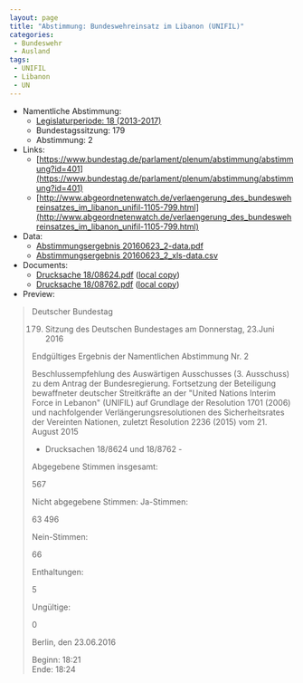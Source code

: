```yaml
---
layout: page
title: "Abstimmung: Bundeswehreinsatz im Libanon (UNIFIL)"
categories:
 - Bundeswehr
 - Ausland
tags:
 - UNIFIL
 - Libanon
 - UN
---
```


* Namentliche Abstimmung:
    * [Legislaturperiode: 18 (2013-2017)](https://de.wikipedia.org/wiki/18._Deutscher_Bundestag)
    * Bundestagssitzung: 179
    * Abstimmung: 2
* Links: 
    * [https://www.bundestag.de/parlament/plenum/abstimmung/abstimmung?id=401](https://www.bundestag.de/parlament/plenum/abstimmung/abstimmung?id=401)
    * [http://www.abgeordnetenwatch.de/verlaengerung_des_bundeswehreinsatzes_im_libanon_unifil-1105-799.html](http://www.abgeordnetenwatch.de/verlaengerung_des_bundeswehreinsatzes_im_libanon_unifil-1105-799.html)
* Data: 
    * [Abstimmungsergebnis 20160623_2-data.pdf](/res/abstimmungsliste/20160623_2-data.pdf)
    * [Abstimmungsergebnis 20160623_2_xls-data.csv](/res/abstimmungsliste/analyses/20160623_2_xls-data.csv)
* Documents: 
    * [Drucksache 18/08624.pdf](http://dip21.bundestag.de/dip21/btd/18/086/1808624.pdf) ([local copy](/res/abstimmungsdaten/018-179-02/1808624.pdf))
    * [Drucksache 18/08762.pdf](http://dip21.bundestag.de/dip21/btd/18/087/1808762.pdf) ([local copy](/res/abstimmungsdaten/018-179-02/1808762.pdf))
* Preview: 
> Deutscher Bundestag
> 
> 179. Sitzung des Deutschen Bundestages
> am Donnerstag, 23.Juni 2016
> 
> Endgültiges Ergebnis der Namentlichen Abstimmung Nr. 2
> 
> Beschlussempfehlung des Auswärtigen Ausschusses (3. Ausschuss) zu dem Antrag der
> Bundesregierung.
> Fortsetzung der Beteiligung bewaffneter deutscher Streitkräfte an der "United Nations
> Interim Force in Lebanon" (UNIFIL) auf Grundlage der Resolution 1701 (2006) und
> nachfolgender Verlängerungsresolutionen des Sicherheitsrates der Vereinten Nationen,
> zuletzt Resolution 2236 (2015) vom 21. August 2015
> - Drucksachen 18/8624 und 18/8762 -
> 
> Abgegebene Stimmen insgesamt:
> 
> 567
> 
> Nicht abgegebene Stimmen:
> Ja-Stimmen:
> 
> 63
> 496
> 
> Nein-Stimmen:
> 
> 66
> 
> Enthaltungen:
> 
> 5
> 
> Ungültige:
> 
> 0
> 
> Berlin, den 23.06.2016
> 
> Beginn: 18:21  
> Ende: 18:24
